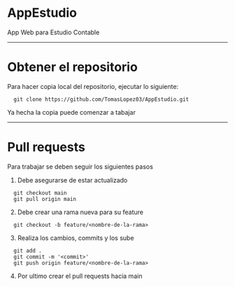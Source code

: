 # AppEstudio
  App Web para Estudio Contable

--------------------------------------------

# Obtener el repositorio
Para hacer copia local del repositorio, ejecutar lo siguiente:
```
  git clone https://github.com/TomasLopez03/AppEstudio.git
```
Ya hecha la copia puede comenzar a tabajar 

-----------------------------------------------
# Pull requests
Para trabajar se deben seguir los siguientes pasos

1. Debe asegurarse de estar actualizado
```
  git checkout main
  git pull origin main
```
2. Debe crear una rama nueva para su feature
```
  git checkout -b feature/<nombre-de-la-rama>
```
3. Realiza los cambios, commits y los sube
```
  git add .
  git commit -m '<commit>'
  git push origin feature/<nombre-de-la-rama>
```
4. Por ultimo crear el pull requests hacia main





